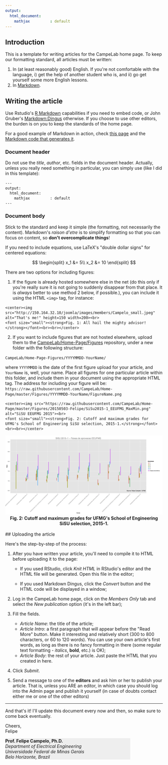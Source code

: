 ```yaml
---
output:
  html_document:
    mathjax         : default
---
```


## Introduction
This is a template for writing articles for the CampeLab home page. To keep our formatting standard, all articles must be written:

1. In (at least reasonably good) English. If you're not comfortable with the language, i) get the help of another student who is, and ii) go get yourself some more English lessons.
2. In [Markdown](http://daringfireball.net/projects/markdown/).

## Writing the article

Use Rstudio's [R Markdown](http://rmarkdown.rstudio.com) capabilities if you need to embed code, or John Gruber's [Markdown:Dingus](http://daringfireball.net/projects/markdown/dingus) otherwise. If you choose to use other editors, the burden is on you to keep the standards of the home page.

For a good example of Markdown in action, check [this page](http://daringfireball.net/projects/markdown/syntax) and the [Markdown code that generates it](http://daringfireball.net/projects/markdown/syntax.text).

### Document header
Do not use the _title_, _author_, etc. fields in the document header. Actually, unless you really need something in particular, you can simply use (like I did in this template):

```
---
output:
  html_document:
    mathjax         : default
---
```

### Document body
Stick to the standard and keep it simple (the formatting, not necessarily the content). Markdown's _raison d'etre_ is to simplify formatting so that you can focus on content, so __don't overcomplicate things__! 

If you need to include equations, use LaTeX's "double dollar signs" for centered equations:

$$
\begin{split}
x_1 &= 5\\
x_2 &= 10
\end{split}
$$

There are two options for including figures:

1. If the figure is already hosted somewhere else in the net (do this only if you're really sure it is not going to suddenly disappear from that place. It is *always* better to use method 2 below, if possible.), you can include it using the HTML `<img>` tag, for instance:

```
<center><img src="http://150.164.32.10/joomla/images/members/Campelo_small.jpeg" alt="That's me!" height=150 width=200><br>
<font size="small"><strong>Fig. 1: All hail the mighty advisor!</strong></font><br><br></center>
```

2. If you want to include figures that are not hosted elsewhere, upload them to the [CampeLab/Home-Page/Figures](https://github.com/CampeLab/Home-Page/tree/master/Figures) repository, under a new folder with the following structure:

`CampeLab/Home-Page-Figures/YYYYMMDD-YourName/`

where `YYYYMMDD` is the date of the first figure upload for your article, and `YourName` is, well, your name. Place all figures for one particular article within this folder, and include them in your document using the appropriate HTML tag. The address for including your figure will be:  
`https://raw.githubusercontent.com/CampeLab/Home-Page/master/Figures/YYYYMMDD-YourName/FigureName.png`

```
<center><img src="https://raw.githubusercontent.com/CampeLab/Home-Page/master/Figures/20150503-Felipe/SiSu2015-1_EEUFMG_MaxMin.png" alt="SiSU EEUFMG 2015"><br>
<font size="small"><strong>Fig. 2: Cutoff and maximum grades for UFMG's School of Engineering SiSU selection, 2015-1.</strong></font><br><br></center>
```

<center><img src="https://raw.githubusercontent.com/CampeLab/Home-Page/master/Figures/20150503-Felipe/SiSu2015-1_EEUFMG_MaxMin.png" alt="SiSU EEUFMG 2015"><br>
<font size="small"><strong>Fig. 2: Cutoff and maximum grades for UFMG's School of Engineering SiSU selection, 2015-1.</strong></font><br><br></center>
## Uploading the article

Here's the step-by-step of the process:

1. After you have written your article, you'll need to compile it to HTML before uploading it to the page:

    - If you used RStudio, click _Knit HTML_ in RStudio's editor and the HTML file will be generated. Open this file in the editor;

    - If you used Markdown Dingus, click the _Convert_ button and the HTML code will be displayed in a window;

2. Log in the CampeLab home page, click on the _Members Only_ tab and select the _New publication_ option (it's in the left bar);

3. Fill the fields. 
    - _Article Name_: the title of the article;
    - _Article Intro_: a first paragraph that will appear before the "Read More" button. Make it interesting and relatively short (300 to 800 characters, or 60 to 120 words). You can use your own article's first words, as long as there is no fancy formatting in there (some regular text formatting - _italics_, __bold__, etc.) is OK);
    - _Article Body_: the rest of your article. Just paste the HTML that you created in here. 

4. Click _Submit_.

5. Send a message to one of the __editors__ and ask him or her to publish your article. That is, unless you ARE an editor, in which case you should log into the Admin page and publish it yourself (in case of doubts contact either me or one of the other editors)

***
And that's it! I'll update this document every now and then, so make sure to come back eventually.

Cheers,  
Felipe

<div style="background-color:#eeeeee; width:400px">
<strong>Prof. Felipe Campelo, Ph.D.</strong><br/>
<i>Department of Electrical Engineering<br/>
Universidade Federal de Minas Gerais<br/>
Belo Horizonte, Brazil</i>
</div>
